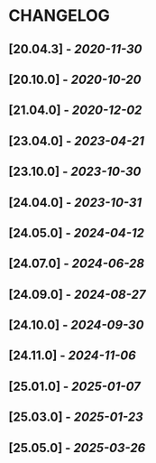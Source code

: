 # CHANGELOG

## [20.04.3] - _2020-11-30_

## [20.10.0] - _2020-10-20_

## [21.04.0] - _2020-12-02_

## [23.04.0] - _2023-04-21_

## [23.10.0] - _2023-10-30_

## [24.04.0] - _2023-10-31_

## [24.05.0] - _2024-04-12_

## [24.07.0] - _2024-06-28_

## [24.09.0] - _2024-08-27_

## [24.10.0] - _2024-09-30_

## [24.11.0] - _2024-11-06_

## [25.01.0] - _2025-01-07_

## [25.03.0] - _2025-01-23_

## [25.05.0] - _2025-03-26_
